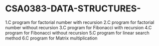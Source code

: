 # CSA0383-DATA-STRUCTURES-

1.C program for factorial number with recursion
2.C program for factorial number without recursion
3.C program for Fibonacci with recursion
4.C program for Fibonacci without recursion 
5.C program for linear search method
6.C program for Matrix multiplication 
